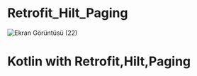 # Retrofit_Hilt_Paging
 
![Ekran Görüntüsü (22)](https://user-images.githubusercontent.com/71428865/235501598-e1df1375-d791-45ca-a10c-9e014c05a486.png)

<h1>Kotlin with Retrofit,Hilt,Paging</h1>

